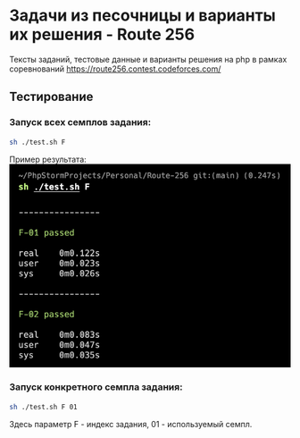 # Задачи из песочницы и варианты их решения - Route 256

Тексты заданий, тестовые данные и варианты решения на php в рамках соревнований https://route256.contest.codeforces.com/

## Тестирование
### Запуск всех семплов задания:
```bash
sh ./test.sh F
```
Пример результата:
![Пример результата](var/img/tests-output.png)

### Запуск конкретного семпла задания:
```bash
sh ./test.sh F 01
```
Здесь параметр F - индекс задания, 01 - используемый семпл.
